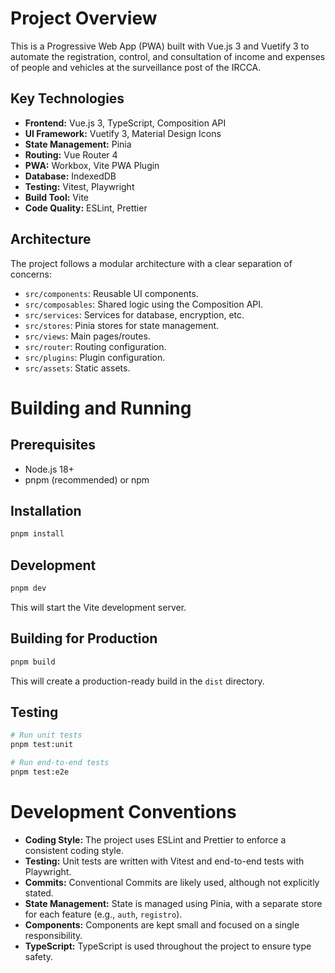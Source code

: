 # Project Overview

This is a Progressive Web App (PWA) built with Vue.js 3 and Vuetify 3 to automate the registration, control, and consultation of income and expenses of people and vehicles at the surveillance post of the IRCCA.

## Key Technologies

*   **Frontend:** Vue.js 3, TypeScript, Composition API
*   **UI Framework:** Vuetify 3, Material Design Icons
*   **State Management:** Pinia
*   **Routing:** Vue Router 4
*   **PWA:** Workbox, Vite PWA Plugin
*   **Database:** IndexedDB
*   **Testing:** Vitest, Playwright
*   **Build Tool:** Vite
*   **Code Quality:** ESLint, Prettier

## Architecture

The project follows a modular architecture with a clear separation of concerns:

*   `src/components`: Reusable UI components.
*   `src/composables`: Shared logic using the Composition API.
*   `src/services`: Services for database, encryption, etc.
*   `src/stores`: Pinia stores for state management.
*   `src/views`: Main pages/routes.
*   `src/router`: Routing configuration.
*   `src/plugins`: Plugin configuration.
*   `src/assets`: Static assets.

# Building and Running

## Prerequisites

*   Node.js 18+
*   pnpm (recommended) or npm

## Installation

```bash
pnpm install
```

## Development

```bash
pnpm dev
```

This will start the Vite development server.

## Building for Production

```bash
pnpm build
```

This will create a production-ready build in the `dist` directory.

## Testing

```bash
# Run unit tests
pnpm test:unit

# Run end-to-end tests
pnpm test:e2e
```

# Development Conventions

*   **Coding Style:** The project uses ESLint and Prettier to enforce a consistent coding style.
*   **Testing:** Unit tests are written with Vitest and end-to-end tests with Playwright.
*   **Commits:** Conventional Commits are likely used, although not explicitly stated.
*   **State Management:** State is managed using Pinia, with a separate store for each feature (e.g., `auth`, `registro`).
*   **Components:** Components are kept small and focused on a single responsibility.
*   **TypeScript:** TypeScript is used throughout the project to ensure type safety.
